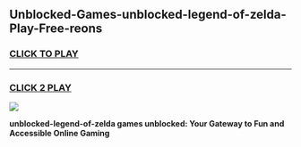 
## Unblocked-Games-unblocked-legend-of-zelda-Play-Free-reons
<h3>
<a href="https://premium76.site?title=unblocked-legend-of-zelda&ref=12A">CLICK TO PLAY</a></h3>
<hr>

<h3>
<a href="https://premium76.site?title=unblocked-legend-of-zelda&ref=12A">CLICK 2 PLAY</a>
  
</h3>

<a href="https://premium76.site?title=unblocked-legend-of-zelda&ref=12A"><img src="https://clearcache.store/games.png"></a>


**unblocked-legend-of-zelda games unblocked: Your Gateway to Fun and Accessible Online Gaming**
